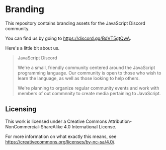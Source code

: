 # Branding
This repository contains branding assets for the JavaScript Discord community.

You can find us by going to https://discord.gg/BdVT5gtQwA.

Here's a little bit about us.
> JavaScript Discord
> 
> We're a small, friendly community centered around the JavaScript programming language. Our community is open to those who wish to learn the language, as well as those looking to help others.
> 
> We're planning to organize regular community events and work with members of out commnnity to create media pertaining to JavaScript.
> 
## Licensing
This work is licensed under a Creative Commons Attribution-NonCommercial-ShareAlike 4.0 International License.

For more information on what exactly this means, see https://creativecommons.org/licenses/by-nc-sa/4.0/.
